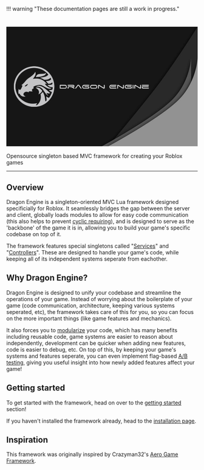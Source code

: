 !!! warning "These documentation pages are still a work in progress."
#
![](./Img/DragonEngine_Wallpaper.png)

Opensource singleton based MVC framework for creating your Roblox games

<hr/>

## Overview

Dragon Engine is a singleton-oriented MVC Lua framework designed specificially for Roblox. It seamlessly bridges the gap between the server and client, globally loads modules to allow for easy code communication (this also helps to prevent [cyclic requiring](https://en.wikipedia.org/wiki/Circular_dependency)), and is designed to serve as the 'backbone' of the game it is in, allowing you to build your game's specific codebase on top of it.

The framework features special singletons called "[Services](./Guide/Services_Controllers#services)" and "[Controllers](./Guide/Services_Controllers#controllers)". These are designed to handle your game's code, while keeping all of its independent systems seperate from eachother.

## Why Dragon Engine?

Dragon Engine is designed to unify your codebase and streamline the operations of your game. Instead of worrying about the boilerplate of your game (code communication, architecture, keeping various systems seperated, etc), the framework takes care of this for you, so you can focus on the more important things (like game features and mechanics).

It also forces you to [modularize](https://en.wikipedia.org/wiki/Modular_programming) your code, which has many benefits including reusable code, game systems are easier to reason about independently, development can be quicker when adding new features, code is easier to debug, etc. On top of this, by keeping your game's systems and features seperate, you can even implement flag-based [A/B testing](https://en.wikipedia.org/wiki/A/B_testing), giving you useful insight into how newly added features affect your game!

## Getting started

To get started with the framework, head on over to the [getting started](./Guide/GettingStarted) section!

If you haven't installed the framework already, head to the [installation page](./Guide/Intallation).

## Inspiration

This framework was originally inspired by Crazyman32's [Aero Game Framework](https://github.com/sleitnick/AeroGameFramework).